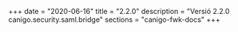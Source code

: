 +++
date        = "2020-06-16"
title       = "2.2.0"
description = "Versió 2.2.0 canigo.security.saml.bridge"
sections    = "canigo-fwk-docs"
+++
